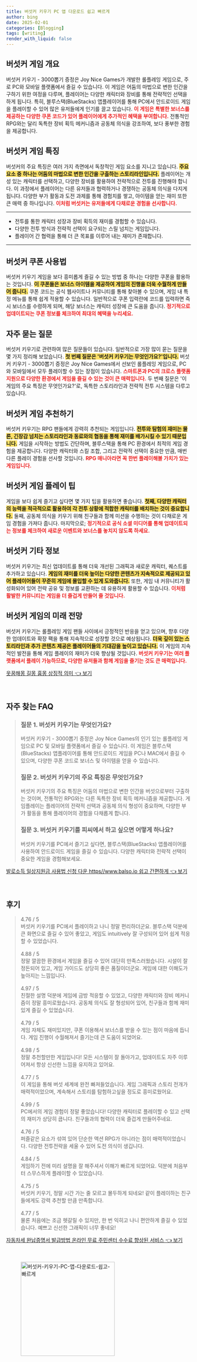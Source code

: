 ```yaml
---
title: 버섯커 키우기 PC 앱 다운로드 쉽고 빠르게
author: bing
date: 2025-02-01
categories: [Blogging]
tags: [writing]
render_with_liquid: false
---
```



<h2 id='버섯커_게임_개요'>버섯커 게임 개요</h2>

<p>버섯커 키우기 - 3000뽑기 증정은 Joy Nice Games가 개발한 롤플레잉 게임으로, 주로 PC와 모바일 플랫폼에서 즐길 수 있습니다. 이 게임은 어둠의 마법으로 변한 인간을 구하기 위한 여정을 다루며, 플레이어는 다양한 캐릭터와 장비를 통해 전략적인 선택을 하게 됩니다. 특히, 블루스택(BlueStacks) 앱플레이어를 통해 PC에서 안드로이드 게임을 플레이할 수 있어 많은 유저들에게 인기를 끌고 있습니다. <b><span style="color: #ee2323;">이 게임은 특별한 보너스를 제공하는 다양한 쿠폰 코드가 있어 플레이어에게 추가적인 혜택을 부여합니다.</span></b> 전통적인 RPG와는 달리 독특한 장비 획득 메커니즘과 공동체 의식을 강조하여, 보다 풍부한 경험을 제공합니다.</p>

<h2 id='버섯커_게임_특징'>버섯커 게임 특징</h2>

<p>버섯커의 주요 특징은 여러 가지 측면에서 독창적인 게임 요소를 지니고 있습니다. <b><span style="background-color: #ffe066;">주요 요소 중 하나는 어둠의 마법으로 변한 인간을 구출하는 스토리라인입니다.</span></b> 플레이어는 개성 있는 캐릭터를 선택하고, 다양한 장비를 활용하여 전략적으로 전투를 진행해야 합니다. 이 과정에서 플레이어는 다른 유저들과 협력하거나 경쟁하는 공동체 의식을 다지게 됩니다. 다양한 부가 활동과 도전 과제를 통해 경험치를 쌓고, 아이템을 얻는 재미 또한 큰 매력 중 하나입니다. <b><span style="color: #ee2323;">이처럼 버섯커는 유저들에게 다채로운 경험을 선사합니다.</span></b></p>

<hr />

<ul>
    <li>전투를 통한 캐릭터 성장과 장비 획득의 재미를 경험할 수 있습니다.</li>
    <li>다양한 전투 방식과 전략적 선택이 요구되는 스릴 넘치는 게임입니다.</li>
    <li>플레이어 간 협력을 통해 더 큰 목표를 이루어 내는 재미가 존재합니다.</li>
</ul>

<hr />

<h2 id='버섯커_쿠폰_사용법'>버섯커 쿠폰 사용법</h2>

<p>버섯커 키우기 게임을 보다 흥미롭게 즐길 수 있는 방법 중 하나는 다양한 쿠폰을 활용하는 것입니다. <b><span style="background-color: #ffe066;">이 쿠폰들은 보너스 아이템을 제공하여 게임의 진행을 더욱 수월하게 만들어 줍니다.</span></b> 쿠폰 코드는 공식 웹사이트나 커뮤니티를 통해 찾아볼 수 있으며, 게임 내 특정 메뉴를 통해 쉽게 적용할 수 있습니다. 일반적으로 쿠폰 입력란에 코드를 입력하면 즉시 보너스를 수령하게 되며, 해당 보너스는 캐릭터 성장에 큰 도움을 줍니다. <b><span style="color: #ee2323;">정기적으로 업데이트되는 쿠폰 정보를 체크하여 최대의 혜택을 누리세요.</span></b></p>

<h2 id='자주_묻는_질문'>자주 묻는 질문</h2>

<p>버섯커 키우기로 관련하여 많은 질문들이 있습니다. 일반적으로 가장 많이 묻는 질문을 몇 가지 정리해 보았습니다. <b><span style="background-color: #ffe066;">첫 번째 질문은 '버섯커 키우기는 무엇인가요?'입니다.</span></b> 버섯커 키우기 - 3000뽑기 증정은 Joy Nice Games에서 선보인 롤플레잉 게임으로, PC와 모바일에서 모두 플레이할 수 있는 장점이 있습니다. <b><span style="color: #ee2323;">스마트폰과 PC의 크로스 플랫폼 지원으로 다양한 환경에서 게임을 즐길 수 있는 것이 큰 매력입니다.</span></b> 두 번째 질문은 '이 게임의 주요 특징은 무엇인가요?'로, 독특한 스토리라인과 전략적 전투 시스템을 다루고 있습니다.</p>

<h2 id='버섯커_게임_추천_하기'>버섯커 게임 추천하기</h2>

<p>버섯커 키우기는 RPG 팬들에게 강력히 추천되는 게임입니다. <b><span style="background-color: #ffe066;">전투와 탐험의 재미는 물론, 긴장감 넘치는 스토리라인과 동료와의 협동을 통해 재미를 배가시킬 수 있기 때문입니다.</span></b> 게임을 시작하는 방법도 간단하며, 블루스택을 통해 PC 환경에서 최적의 게임 경험을 제공합니다. 다양한 캐릭터와 스킬 조합, 그리고 전략적 선택이 중요한 만큼, 매번 다른 플레이 경험을 선사할 것입니다. <b><span style="color: #ee2323;">RPG 매니아라면 꼭 한번 플레이해볼 가치가 있는 게임입니다.</span></b></p>

<h2 id='버섯커_게임_플레이_팁'>버섯커 게임 플레이 팁</h2>

<p>게임을 보다 쉽게 즐기고 싶다면 몇 가지 팁을 활용하면 좋습니다. <b><span style="background-color: #ffe066;">첫째, 다양한 캐릭터의 능력을 적극적으로 활용하여 각 전투 상황에 적합한 캐릭터를 배치하는 것이 중요합니다.</span></b> 둘째, 공동체 의식을 키우기 위해 친구들과 함께 미션을 수행하는 것이 다채로운 게임 경험을 가져다 줍니다. 마지막으로; <b><span style="color: #ee2323;">정기적으로 공식 소셜 미디어를 통해 업데이트되는 정보를 체크하여 새로운 이벤트와 보너스를 놓치지 않도록 하세요.</span></b></p>

<h2 id='버섯커_기타_정보'>버섯커 기타 정보</h2>

<p>버섯커 키우기는 최신 업데이트를 통해 더욱 개선된 그래픽과 새로운 캐릭터, 퀘스트를 추가하고 있습니다. <b><span style="background-color: #ffe066;">게임의 재미를 더욱 높이는 다양한 콘텐츠가 지속적으로 제공되고 있어 플레이어들이 꾸준히 게임에 몰입할 수 있게 도와줍니다.</span></b> 또한, 게임 내 커뮤니티가 활성화되어 있어 전략 공유 및 정보를 교환하는 데 유용하게 활용할 수 있습니다. <b><span style="color: #ee2323;">이처럼 활발한 커뮤니티는 게임을 더 즐겁게 만들어 줄 것입니다.</span></b></p>

<h2 id='버섯커_미래_전망'>버섯커 게임의 미래 전망</h2>

<p>버섯커 키우기는 롤플레잉 게임 팬들 사이에서 긍정적인 반응을 얻고 있으며, 향후 다양한 업데이트와 확장 팩을 통해 지속적으로 성장할 것으로 예상됩니다. <b><span style="background-color: #ffe066;">더욱 깊이 있는 스토리라인과 추가 콘텐츠 제공은 플레이어들의 기대감을 높이고 있습니다.</span></b> 이 게임의 지속적인 발전을 통해 게임 플레이의 재미가 더욱 향상될 것입니다. <b><span style="color: #ee2323;">버섯커 키우기는 여러 플랫폼에서 플레이 가능하므로, 다양한 유저들과 함께 게임을 즐기는 것도 큰 매력입니다.</span></b></p>


<p><a class="click-button" title="옷꿈해몽 길몽 흉몽 상징적 의미" href="https://aptwhite.github.io/posts/%EC%98%B7%EA%BF%88%ED%95%B4%EB%AA%BD-%EA%B8%B8%EB%AA%BD-%ED%9D%89%EB%AA%BD-%EC%83%81%EC%A7%95%EC%A0%81-%EC%9D%98%EB%AF%B8/" rel="dofollow">옷꿈해몽 길몽 흉몽 상징적 의미 👈 보기</a></p><br>
<h2 id='자주_찾는_FAQ'>자주 찾는 FAQ</h2>
<div itemscope="" itemtype="https://schema.org/FAQPage"> 
<blockquote> 
<div itemscope="" itemprop="mainEntity" itemtype="https://schema.org/Question"> 
<h3 itemprop="name">질문 1. 버섯커 키우기는 무엇인가요?</h3> 
<div itemscope="" itemprop="acceptedAnswer" itemtype="https://schema.org/Answer"> 
<span itemprop="text"> 
<p>버섯커 키우기 - 3000뽑기 증정은 Joy Nice Games의 인기 있는 롤플레잉 게임으로 PC 및 모바일 플랫폼에서 즐길 수 있습니다. 이 게임은 블루스택(BlueStacks) 앱플레이어를 통해 안드로이드 게임을 PC나 MAC에서 즐길 수 있으며, 다양한 쿠폰 코드로 보너스 및 아이템을 얻을 수 있습니다.</p> 
</span> 
</div> 
</div> 

<div itemscope="" itemprop="mainEntity" itemtype="https://schema.org/Question"> 
<h3 itemprop="name">질문 2. 버섯커 키우기의 주요 특징은 무엇인가요?</h3> 
<div itemscope="" itemprop="acceptedAnswer" itemtype="https://schema.org/Answer"> 
<span itemprop="text"> 
<p>버섯커 키우기의 주요 특징은 어둠의 마법으로 변한 인간을 버섯으로부터 구출하는 것이며, 전통적인 RPG와는 다른 독특한 장비 획득 메커니즘을 제공합니다. 게임플레이는 플레이어의 전략적 선택과 공동체 의식 형성이 중요하며, 다양한 부가 활동을 통해 플레이어의 경험을 다채롭게 합니다.</p> 
</span> 
</div> 
</div> 

<div itemscope="" itemprop="mainEntity" itemtype="https://schema.org/Question"> 
<h3 itemprop="name">질문 3. 버섯커 키우기를 피씨에서 하고 싶으면 어떻게 하나요?</h3> 
<div itemscope="" itemprop="acceptedAnswer" itemtype="https://schema.org/Answer"> 
<span itemprop="text"> 
<p>버섯커 키우기를 PC에서 즐기고 싶다면, 블루스택(BlueStacks) 앱플레이어를 사용하여 안드로이드 게임을 즐길 수 있습니다. 다양한 캐릭터와 전략적 선택이 중요한 게임을 경험해보세요.</p> 
</span> 
</div> 
</div> 
</blockquote> 
</div>
<p><a class="click-button" title="발로소득 일상지원금 사용법 신청 다운 https//www.balso.io 쉽고 간편하게" href="https://aptwhite.github.io/posts/%EB%B0%9C%EB%A1%9C%EC%86%8C%EB%93%9D-%EC%9D%BC%EC%83%81%EC%A7%80%EC%9B%90%EA%B8%88-%EC%82%AC%EC%9A%A9%EB%B2%95-%EC%8B%A0%EC%B2%AD-%EB%8B%A4%EC%9A%B4-httpswww.balso.io-%EC%89%BD%EA%B3%A0-%EA%B0%84%ED%8E%B8%ED%95%98%EA%B2%8C/" rel="dofollow">발로소득 일상지원금 사용법 신청 다운 https//www.balso.io 쉽고 간편하게 👈 보기</a></p><br>
<h2 id='후기'>후기</h2>
<div itemscope itemtype="https://schema.org/Product">
  <blockquote>
  <div itemprop="review" itemscope itemtype="https://schema.org/Review">
      <div itemprop="reviewRating" itemscope itemtype="https://schema.org/Rating"> <span itemprop="ratingValue">4.76</span> / <span itemprop="bestRating">5</span> </div>
      <span itemprop="reviewBody">버섯커 키우기를 PC에서 플레이하고 나니 정말 편리하더군요. 블루스택 덕분에 큰 화면으로 즐길 수 있어 좋았고, 게임도 intuitively 잘 구성되어 있어 쉽게 적응할 수 있었습니다. </span>
  </div>
  <br>
  <div itemprop="review" itemscope itemtype="https://schema.org/Review">
      <div itemprop="reviewRating" itemscope itemtype="https://schema.org/Rating"> <span itemprop="ratingValue">4.88</span> / <span itemprop="bestRating">5</span> </div>
      <span itemprop="reviewBody">정말 깔끔한 환경에서 게임을 즐길 수 있어 대단히 만족스러웠습니다. 시설이 잘 정돈되어 있고, 게임 가이드도 상당히 좋은 품질이더군요. 게임에 대한 이해도가 높아지는 느낌입니다.</span>
  </div>
  <br>
  <div itemprop="review" itemscope itemtype="https://schema.org/Review">
      <div itemprop="reviewRating" itemscope itemtype="https://schema.org/Rating"> <span itemprop="ratingValue">4.97</span> / <span itemprop="bestRating">5</span> </div>
      <span itemprop="reviewBody">친절한 설명 덕분에 게임에 금방 적응할 수 있었고, 다양한 캐릭터와 장비 메커니즘이 정말 흥미로웠습니다. 공동체 의식도 잘 형성되어 있어, 친구들과 함께 재미있게 즐길 수 있었습니다.</span>
  </div>
  <br>
  <div itemprop="review" itemscope itemtype="https://schema.org/Review">
      <div itemprop="reviewRating" itemscope itemtype="https://schema.org/Rating"> <span itemprop="ratingValue">4.79</span> / <span itemprop="bestRating">5</span> </div>
      <span itemprop="reviewBody">게임 자체도 재미있지만, 쿠폰 이용해서 보너스를 받을 수 있는 점이 마음에 듭니다. 게임 진행이 수월해져서 즐기는데 큰 도움이 되었어요. </span>
  </div>
  <br>
  <div itemprop="review" itemscope itemtype="https://schema.org/Review">
      <div itemprop="reviewRating" itemscope itemtype="https://schema.org/Rating"> <span itemprop="ratingValue">4.98</span> / <span itemprop="bestRating">5</span> </div>
      <span itemprop="reviewBody">정말 추천할만한 게임입니다! 모든 시스템이 잘 돌아가고, 업데이트도 자주 이루어져서 항상 신선한 느낌을 유지하고 있어요.</span>
  </div>
  <br>
  <div itemprop="review" itemscope itemtype="https://schema.org/Review">
      <div itemprop="reviewRating" itemscope itemtype="https://schema.org/Rating"> <span itemprop="ratingValue">4.77</span> / <span itemprop="bestRating">5</span> </div>
      <span itemprop="reviewBody">이 게임을 통해 버섯 세계에 완전 빠져들었습니다. 게임 그래픽과 스토리 전개가 매력적이었으며, 계속해서 스토리를 탐험하고싶을 정도로 흥미로웠어요.</span>
  </div>
  <br>
  <div itemprop="review" itemscope itemtype="https://schema.org/Review">
      <div itemprop="reviewRating" itemscope itemtype="https://schema.org/Rating"> <span itemprop="ratingValue">4.99</span> / <span itemprop="bestRating">5</span> </div>
      <span itemprop="reviewBody">PC에서의 게임 경험이 정말 좋았습니다! 다양한 캐릭터로 플레이할 수 있고 선택의 재미가 상당히 큽니다. 친구들과의 협력이 더욱 즐겁게 만들어주네요.</span>
  </div>
  <br>
  <div itemprop="review" itemscope itemtype="https://schema.org/Review">
      <div itemprop="reviewRating" itemscope itemtype="https://schema.org/Rating"> <span itemprop="ratingValue">4.76</span> / <span itemprop="bestRating">5</span> </div>
      <span itemprop="reviewBody">퍼즐같은 요소가 섞여 있어 단순한 액션 RPG가 아니라는 점이 매력적이었습니다. 다양한 전투전략을 세울 수 있어 도전 의식이 생깁니다.</span>
  </div>
  <br>
  <div itemprop="review" itemscope itemtype="https://schema.org/Review">
      <div itemprop="reviewRating" itemscope itemtype="https://schema.org/Rating"> <span itemprop="ratingValue">4.84</span> / <span itemprop="bestRating">5</span> </div>
      <span itemprop="reviewBody">게임하기 전에 미리 설명을 잘 해주셔서 이해가 빠르게 되었어요. 덕분에 처음부터 스무스하게 플레이할 수 있었습니다. </span>
  </div>
  <br>
  <div itemprop="review" itemscope itemtype="https://schema.org/Review">
      <div itemprop="reviewRating" itemscope itemtype="https://schema.org/Rating"> <span itemprop="ratingValue">4.75</span> / <span itemprop="bestRating">5</span> </div>
      <span itemprop="reviewBody">버섯커 키우기, 정말 시간 가는 줄 모르고 몰두하게 되네요! 같이 플레이하는 친구들에게도 강력 추천할 만큼 만족합니다.</span>
  </div>
  <br>
  <div itemprop="review" itemscope itemtype="https://schema.org/Review">
      <div itemprop="reviewRating" itemscope itemtype="https://schema.org/Rating"> <span itemprop="ratingValue">4.77</span> / <span itemprop="bestRating">5</span> </div>
      <span itemprop="reviewBody">물론 처음에는 조금 헷갈릴 수 있지만, 한 번 익히고 나니 편안하게 즐길 수 있었습니다. 예쁘고 신선한 그래픽이 너무 좋네요!</span>
  </div>
  </blockquote>
</div>
<p><a class="click-button" title="자동차세 완납증명서 발급방법 온라인 무료 주민센터 수수료 향상된 서비스" href="https://aptwhite.github.io/posts/%EC%9E%90%EB%8F%99%EC%B0%A8%EC%84%B8-%EC%99%84%EB%82%A9%EC%A6%9D%EB%AA%85%EC%84%9C-%EB%B0%9C%EA%B8%89%EB%B0%A9%EB%B2%95-%EC%98%A8%EB%9D%BC%EC%9D%B8-%EB%AC%B4%EB%A3%8C-%EC%A3%BC%EB%AF%BC%EC%84%BC%ED%84%B0-%EC%88%98%EC%88%98%EB%A3%8C-%ED%96%A5%EC%83%81%EB%90%9C-%EC%84%9C%EB%B9%84%EC%8A%A4/" rel="dofollow">자동차세 완납증명서 발급방법 온라인 무료 주민센터 수수료 향상된 서비스 👈 보기</a></p><br>
<figure class="image"><img src="https://aptwhite.github.io/assets/img/thumbnail/버섯커-키우기-PC-앱-다운로드-쉽고-빠르게.webp" alt="버섯커-키우기-PC-앱-다운로드-쉽고-빠르게" width="256" height="256"></figure>